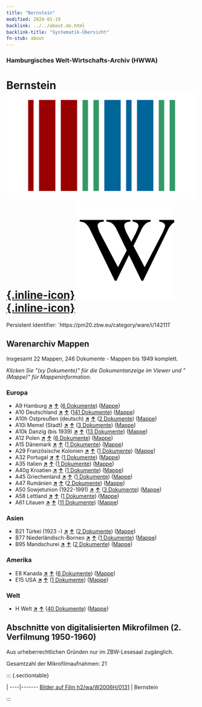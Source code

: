 ```yaml
---
title: "Bernstein"
modified: 2024-01-19
backlink: ../../about.de.html
backlink-title: "Systematik-Übersicht"
fn-stub: about
---
```


### Hamburgisches Welt-Wirtschafts-Archiv (HWWA)

# Bernstein &#160; [![Wikidata](/images/Wikidata-logo.svg "Wikidata"){.inline-icon}](http://www.wikidata.org/entity/Q25381) [![Wikipedia](/images/Wikipedia-W.svg "Wikipedia"){.inline-icon}](https://de.wikipedia.org/wiki/Bernstein)

<div class="hint">Persistent Identifier: `https://pm20.zbw.eu/category/ware/i/142111`</div>







## Warenarchiv Mappen






Insgesamt 22 Mappen, 246 Dokumente - Mappen bis 1949 komplett.

_Klicken Sie "(xy Dokumente)" für die Dokumentanzeige im Viewer und "(Mappe)" für Mappeninformation._




### Europa

- A9 Hamburg [**&nearr;**](../../../geo/i/140905/about.de.html "Hamburg (alle Mappen)") [**&uarr;**](../../../geo/about.de.html#A9 "Ländersystematik") (<a href="https://pm20.zbw.eu/iiifview/folder/wa/142111,140905" title="über: Bernstein : Hamburg" target="_blank">6 Dokumente</a>) ([Mappe](../../../../folder/wa/1421xx/142111/1409xx/140905/about.de.html))
- A10 Deutschland [**&nearr;**](../../../geo/i/126128/about.de.html "Deutschland (alle Mappen)") [**&uarr;**](../../../geo/about.de.html#A10 "Ländersystematik") (<a href="https://pm20.zbw.eu/iiifview/folder/wa/142111,126128" title="über: Bernstein : Deutschland" target="_blank">141 Dokumente</a>) ([Mappe](../../../../folder/wa/1421xx/142111/1261xx/126128/about.de.html))
- A10h Ostpreußen (deutsch) [**&nearr;**](../../../geo/i/140942/about.de.html "Ostpreußen (deutsch) (alle Mappen)") [**&uarr;**](../../../geo/about.de.html#A10h "Ländersystematik") (<a href="https://pm20.zbw.eu/iiifview/folder/wa/142111,140942" title="über: Bernstein : Ostpreußen (deutsch)" target="_blank">2 Dokumente</a>) ([Mappe](../../../../folder/wa/1421xx/142111/1409xx/140942/about.de.html))
- A10i Memel (Stadt) [**&nearr;**](../../../geo/i/140943/about.de.html "Memel (Stadt) (alle Mappen)") [**&uarr;**](../../../geo/about.de.html#A10i "Ländersystematik") (<a href="https://pm20.zbw.eu/iiifview/folder/wa/142111,140943" title="über: Bernstein : Memel (Stadt)" target="_blank">3 Dokumente</a>) ([Mappe](../../../../folder/wa/1421xx/142111/1409xx/140943/about.de.html))
- A10k Danzig (bis 1939) [**&nearr;**](../../../geo/i/140944/about.de.html "Danzig (bis 1939) (alle Mappen)") [**&uarr;**](../../../geo/about.de.html#A10k "Ländersystematik") (<a href="https://pm20.zbw.eu/iiifview/folder/wa/142111,140944" title="über: Bernstein : Danzig (bis 1939)" target="_blank">13 Dokumente</a>) ([Mappe](../../../../folder/wa/1421xx/142111/1409xx/140944/about.de.html))
- A12 Polen [**&nearr;**](../../../geo/i/140962/about.de.html "Polen (alle Mappen)") [**&uarr;**](../../../geo/about.de.html#A12 "Ländersystematik") (<a href="https://pm20.zbw.eu/iiifview/folder/wa/142111,140962" title="über: Bernstein : Polen" target="_blank">6 Dokumente</a>) ([Mappe](../../../../folder/wa/1421xx/142111/1409xx/140962/about.de.html))
- A15 Dänemark [**&nearr;**](../../../geo/i/141739/about.de.html "Dänemark (alle Mappen)") [**&uarr;**](../../../geo/about.de.html#A15 "Ländersystematik") (<a href="https://pm20.zbw.eu/iiifview/folder/wa/142111,141739" title="über: Bernstein : Dänemark" target="_blank">1 Dokumente</a>) ([Mappe](../../../../folder/wa/1421xx/142111/1417xx/141739/about.de.html))
- A29 Französische Kolonien [**&nearr;**](../../../geo/i/140983/about.de.html "Französische Kolonien (alle Mappen)") [**&uarr;**](../../../geo/about.de.html#A29 "Ländersystematik") (<a href="https://pm20.zbw.eu/iiifview/folder/wa/142111,140983" title="über: Bernstein : Französische Kolonien" target="_blank">1 Dokumente</a>) ([Mappe](../../../../folder/wa/1421xx/142111/1409xx/140983/about.de.html))
- A32 Portugal [**&nearr;**](../../../geo/i/140987/about.de.html "Portugal (alle Mappen)") [**&uarr;**](../../../geo/about.de.html#A32 "Ländersystematik") (<a href="https://pm20.zbw.eu/iiifview/folder/wa/142111,140987" title="über: Bernstein : Portugal" target="_blank">1 Dokumente</a>) ([Mappe](../../../../folder/wa/1421xx/142111/1409xx/140987/about.de.html))
- A35 Italien [**&nearr;**](../../../geo/i/141008/about.de.html "Italien (alle Mappen)") [**&uarr;**](../../../geo/about.de.html#A35 "Ländersystematik") (<a href="https://pm20.zbw.eu/iiifview/folder/wa/142111,141008" title="über: Bernstein : Italien" target="_blank">1 Dokumente</a>) ([Mappe](../../../../folder/wa/1421xx/142111/1410xx/141008/about.de.html))
- A40g Kroatien [**&nearr;**](../../../geo/i/141030/about.de.html "Kroatien (alle Mappen)") [**&uarr;**](../../../geo/about.de.html#A40g "Ländersystematik") (<a href="https://pm20.zbw.eu/iiifview/folder/wa/142111,141030" title="über: Bernstein : Kroatien" target="_blank">1 Dokumente</a>) ([Mappe](../../../../folder/wa/1421xx/142111/1410xx/141030/about.de.html))
- A45 Griechenland [**&nearr;**](../../../geo/i/141037/about.de.html "Griechenland (alle Mappen)") [**&uarr;**](../../../geo/about.de.html#A45 "Ländersystematik") (<a href="https://pm20.zbw.eu/iiifview/folder/wa/142111,141037" title="über: Bernstein : Griechenland" target="_blank">1 Dokumente</a>) ([Mappe](../../../../folder/wa/1421xx/142111/1410xx/141037/about.de.html))
- A47 Rumänien [**&nearr;**](../../../geo/i/141040/about.de.html "Rumänien (alle Mappen)") [**&uarr;**](../../../geo/about.de.html#A47 "Ländersystematik") (<a href="https://pm20.zbw.eu/iiifview/folder/wa/142111,141040" title="über: Bernstein : Rumänien" target="_blank">2 Dokumente</a>) ([Mappe](../../../../folder/wa/1421xx/142111/1410xx/141040/about.de.html))
- A50 Sowjetunion (1922-1991) [**&nearr;**](../../../geo/i/141043/about.de.html "Sowjetunion (1922-1991) (alle Mappen)") [**&uarr;**](../../../geo/about.de.html#A50 "Ländersystematik") (<a href="https://pm20.zbw.eu/iiifview/folder/wa/142111,141043" title="über: Bernstein : Sowjetunion (1922-1991)" target="_blank">3 Dokumente</a>) ([Mappe](../../../../folder/wa/1421xx/142111/1410xx/141043/about.de.html))
- A58 Lettland [**&nearr;**](../../../geo/i/141050/about.de.html "Lettland (alle Mappen)") [**&uarr;**](../../../geo/about.de.html#A58 "Ländersystematik") (<a href="https://pm20.zbw.eu/iiifview/folder/wa/142111,141050" title="über: Bernstein : Lettland" target="_blank">1 Dokumente</a>) ([Mappe](../../../../folder/wa/1421xx/142111/1410xx/141050/about.de.html))
- A61 Litauen [**&nearr;**](../../../geo/i/141053/about.de.html "Litauen (alle Mappen)") [**&uarr;**](../../../geo/about.de.html#A61 "Ländersystematik") (<a href="https://pm20.zbw.eu/iiifview/folder/wa/142111,141053" title="über: Bernstein : Litauen" target="_blank">11 Dokumente</a>) ([Mappe](../../../../folder/wa/1421xx/142111/1410xx/141053/about.de.html))

### Asien

- B21 Türkei (1923 -) [**&nearr;**](../../../geo/i/141111/about.de.html "Türkei (1923 -) (alle Mappen)") [**&uarr;**](../../../geo/about.de.html#B21 "Ländersystematik") (<a href="https://pm20.zbw.eu/iiifview/folder/wa/142111,141111" title="über: Bernstein : Türkei (1923 -)" target="_blank">2 Dokumente</a>) ([Mappe](../../../../folder/wa/1421xx/142111/1411xx/141111/about.de.html))
- B77 Niederländisch-Borneo [**&nearr;**](../../../geo/i/141227/about.de.html "Niederländisch-Borneo (alle Mappen)") [**&uarr;**](../../../geo/about.de.html#B77 "Ländersystematik") (<a href="https://pm20.zbw.eu/iiifview/folder/wa/142111,141227" title="über: Bernstein : Niederländisch-Borneo" target="_blank">1 Dokumente</a>) ([Mappe](../../../../folder/wa/1421xx/142111/1412xx/141227/about.de.html))
- B95 Mandschurei [**&nearr;**](../../../geo/i/141258/about.de.html "Mandschurei (alle Mappen)") [**&uarr;**](../../../geo/about.de.html#B95 "Ländersystematik") (<a href="https://pm20.zbw.eu/iiifview/folder/wa/142111,141258" title="über: Bernstein : Mandschurei" target="_blank">2 Dokumente</a>) ([Mappe](../../../../folder/wa/1421xx/142111/1412xx/141258/about.de.html))

### Amerika

- E8 Kanada [**&nearr;**](../../../geo/i/141644/about.de.html "Kanada (alle Mappen)") [**&uarr;**](../../../geo/about.de.html#E8 "Ländersystematik") (<a href="https://pm20.zbw.eu/iiifview/folder/wa/142111,141644" title="über: Bernstein : Kanada" target="_blank">6 Dokumente</a>) ([Mappe](../../../../folder/wa/1421xx/142111/1416xx/141644/about.de.html))
- E15 USA [**&nearr;**](../../../geo/i/141653/about.de.html "USA (alle Mappen)") [**&uarr;**](../../../geo/about.de.html#E15 "Ländersystematik") (<a href="https://pm20.zbw.eu/iiifview/folder/wa/142111,141653" title="über: Bernstein : USA" target="_blank">1 Dokumente</a>) ([Mappe](../../../../folder/wa/1421xx/142111/1416xx/141653/about.de.html))

### Welt

- H Welt [**&nearr;**](../../../geo/i/141728/about.de.html "Welt (alle Mappen)") [**&uarr;**](../../../geo/about.de.html#H "Ländersystematik") (<a href="https://pm20.zbw.eu/iiifview/folder/wa/142111,141728" title="über: Bernstein : Welt" target="_blank">40 Dokumente</a>) ([Mappe](../../../../folder/wa/1421xx/142111/1417xx/141728/about.de.html))



<a id="filmsections" />

## Abschnitte von digitalisierten Mikrofilmen (2. Verfilmung 1950-1960)

<p>Aus urheberrechtlichen Gründen nur im ZBW-Lesesaal zugänglich.</p>


<p>Gesamtzahl der Mikrofilmaufnahmen: 21</p>





::: {.sectiontable}

 | 
----|-------
<a class="btn" href="https://pm20.zbw.eu/film/h2/wa/W2006H/0131" rel="nofollow">Bilder auf Film h2/wa/W2006H/0131</a> | Bernstein


:::
















